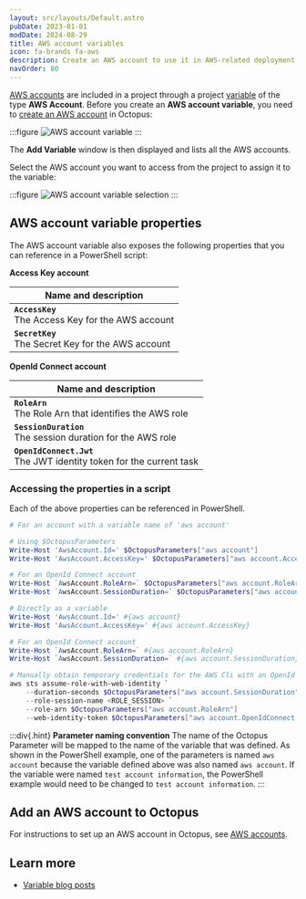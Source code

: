```yaml
---
layout: src/layouts/Default.astro
pubDate: 2023-01-01
modDate: 2024-08-29
title: AWS account variables
icon: fa-brands fa-aws
description: Create an AWS account to use it in AWS-related deployment steps
navOrder: 80
---
```


[AWS accounts](/docs/infrastructure/accounts/aws/) are included in a project through a project [variable](/docs/projects/variables/) of the type **AWS Account**. Before you create an **AWS account variable**, you need to [create an AWS account](/docs/infrastructure/accounts/aws) in Octopus:

:::figure
![AWS account variable](/docs/projects/variables/images/aws-account-variable.png)
:::

The **Add Variable** window is then displayed and lists all the AWS accounts.

Select the AWS account you want to access from the project to assign it to the variable:

:::figure
![AWS account variable selection](/docs/projects/variables/images/aws-account-variable-selection.png)
:::


## AWS account variable properties

The AWS account variable also exposes the following properties that you can reference in a PowerShell script:

**Access Key account**

| Name and description |
| -------------------- |
| **`AccessKey`** <br/> The Access Key for the AWS account|
| **`SecretKey`** <br/> The Secret Key for the AWS account|

**OpenId Connect account**

| Name and description |
| -------------------- |
| **`RoleArn`** <br/> The Role Arn that identifies the AWS role|
| **`SessionDuration`** <br/> The session duration for the AWS role|
| **`OpenIdConnect.Jwt`** <br/> The JWT identity token for the current task|


### Accessing the properties in a script

Each of the above properties can be referenced in PowerShell.

```powershell
# For an account with a variable name of 'aws account'

# Using $OctopusParameters
Write-Host 'AwsAccount.Id=' $OctopusParameters["aws account"]
Write-Host 'AwsAccount.AccessKey=' $OctopusParameters["aws account.AccessKey"]

# For an OpenId Connect account
Write-Host `AwsAccount.RoleArn=` $OctopusParameters["aws account.RoleArn"]
Write-Host `AwsAccount.SessionDuration=` $OctopusParameters["aws account.SessionDuration"]

# Directly as a variable
Write-Host 'AwsAccount.Id=' #{aws account}
Write-Host 'AwsAccount.AccessKey=' #{aws account.AccessKey}

# For an OpenId Connect account
Write-Host `AwsAccount.RoleArn=` #{aws account.RoleArn}
Write-Host `AwsAccount.SessionDuration=` #{aws account.SessionDuration}

# Manually obtain temporary credentials for the AWS Cli with an OpenId Connect account
aws sts assume-role-with-web-identity `
    --duration-seconds $OctopusParameters["aws account.SessionDuration"] `
    --role-session-name <ROLE_SESSION> `
    --role-arn $OctopusParameters["aws account.RoleArn"]
    --web-identity-token $OctopusParameters["aws account.OpenIdConnect.Jwt"]
```

:::div{.hint}
**Parameter naming convention**
The name of the Octopus Parameter will be mapped to the name of the variable that was defined. As shown in the PowerShell example, one of the parameters is named `aws account` because the variable defined above was also named `aws account`. If the variable were named `test account information`, the PowerShell example would need to be changed to `test account information`.
:::

## Add an AWS account to Octopus

For instructions to set up an AWS account in Octopus, see [AWS accounts](/docs/infrastructure/accounts/aws).

## Learn more

- [Variable blog posts](https://octopus.com/blog/tag/variables)

